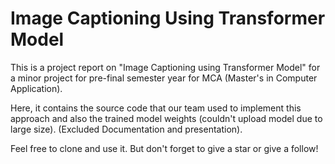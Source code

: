# Image Captioning Using Transformer Model
This is a project report on "Image Captioning using Transformer Model" for a minor project for pre-final semester year for MCA (Master's in Computer Application).

Here, it contains the source code that our team used to implement this approach and also the trained model weights (couldn't upload model due to large size). (Excluded Documentation and presentation).

Feel free to clone and use it. But don't forget to give a star or give a follow!